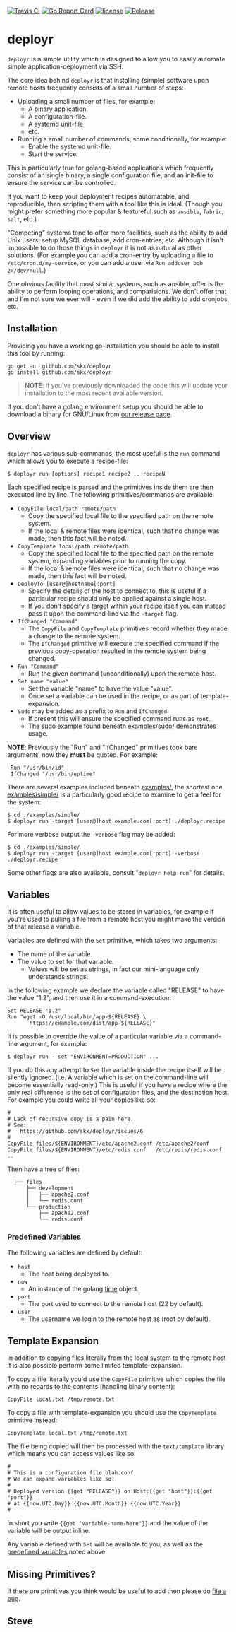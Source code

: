 [![Travis CI](https://img.shields.io/travis/skx/deployr/master.svg?style=flat-square)](https://travis-ci.org/skx/deployr)
[![Go Report Card](https://goreportcard.com/badge/github.com/skx/deployr)](https://goreportcard.com/report/github.com/skx/deployr)
[![license](https://img.shields.io/github/license/skx/deployr.svg)](https://github.com/skx/deployr/blob/master/LICENSE)
[![Release](https://img.shields.io/github/release/skx/deployr.svg)](https://github.com/skx/deployr/releases/latest)


# deployr

`deployr` is a simple utility which is designed to allow you to easily automate simple application-deployment via SSH.

The core idea behind `deployr` is that installing (simple) software upon remote hosts frequently consists of a small number of steps:

* Uploading a small number of files, for example:
  * A binary application.
  * A configuration-file.
  * A systemd unit-file
  * etc.
* Running a small number of commands, some conditionally, for example:
  * Enable the systemd unit-file.
  * Start the service.

This is particularly true for golang-based applications which frequently consist of an single binary, a single configuration file, and an init-file to ensure the service can be controlled.

If you want to keep your deployment recipes automatable, and reproducible, then scripting them with a tool like this is ideal.  (Though you might prefer something more popular & featureful such as `ansible`, `fabric`, `salt`, etc.)

"Competing" systems tend to offer more facilities, such as the ability to add Unix users, setup MySQL database, add cron-entries, etc.  Although it isn't impossible to do those things in `deployr` it is not as natural as other solutions.  (For example you can add a cron-entry by uploading a file to `/etc/cron.d/my-service`, or you can add a user via `Run adduser bob 2>/dev/null`.)

One obvious facility that most similar systems, such as ansible, offer is the ability to perform looping operations, and comparisions.  We don't offer that and I'm not sure we ever will - even if we did add the ability to add cronjobs, etc.



## Installation

Providing you have a working go-installation you should be able to install this tool by running:

    go get -u  github.com/skx/deployr
    go install github.com/skx/deployr

> **NOTE**: If you've previously downloaded the code this will update your installation to the most recent available version.

If you don't have a golang environment setup you should be able to download a binary for GNU/Linux from [our release page](https://github.com/skx/deployr/releases).



## Overview

`deployr` has various sub-commands, the most useful is the `run` command which
allows you to execute a recipe-file:

    $ deployr run [options] recipe1 recipe2 .. recipeN

Each specified recipe is parsed and the primitives inside them are then executed line by line.  The following primitives/commands are available:

* `CopyFile local/path remote/path`
  * Copy the specified local file to the specified path on the remote system.
  * If the local & remote files were identical, such that no change was made, then this fact will be noted.
* `CopyTemplate local/path remote/path`
  * Copy the specified local file to the specified path on the remote system, expanding variables prior to running the copy.
  * If the local & remote files were identical, such that no change was made, then this fact will be noted.
* `DeployTo [user@]hostname[:port]`
  * Specify the details of the host to connect to, this is useful if a particular recipe should only be applied against a single host.
  * If you don't specify a target within your recipe itself you can instead pass it upon the command-line via the `-target` flag.
* `IfChanged "Command"`
  * The `CopyFile` and `CopyTemplate` primitives record whether they made a change to the remote system.
  * The `IfChanged` primitive will execute the specified command if the previous copy-operation resulted in the remote system being changed.
* `Run "Command"`
  * Run the given command (unconditionally) upon the remote-host.
* `Set name "value"`
  * Set the variable "name" to have the value "value".
  * Once set a variable can be used in the recipe, or as part of template-expansion.
* `Sudo` may be added as a prefix to `Run` and `IfChanged`.
  * If present this will ensure the specified command runs as `root`.
  * The sudo example found beneath [examples/sudo/](examples/sudo/) demonstrates usage.

**NOTE**: Previously the "Run" and "IfChanged" primitives took bare arguments, now they __must__ be quoted.  For example:

     Run "/usr/bin/id"
     IfChanged "/usr/bin/uptime"

There are several examples included beneath [examples/](examples/), the shortest one [examples/simple/](examples/simple/) is a particularly good recipe to examine to get a feel for the system:

    $ cd ./examples/simple/
    $ deployr run -target [user@]host.example.com[:port] ./deployr.recipe

For more verbose output the `-verbose` flag may be added:

    $ cd ./examples/simple/
    $ deployr run -target [user@]host.example.com[:port] -verbose ./deployr.recipe

Some other flags are also available, consult "`deployr help run`" for details.


## Variables

It is often useful to allow values to be stored in variables, for example if you're used to pulling a file from a remote host you might make the version of that release a variable.

Variables are defined with the `Set` primitive, which takes two arguments:

* The name of the variable.
* The value to set for that variable.
  * Values will be set as strings, in fact our mini-language only understands strings.

In the following example we declare the variable called "RELEASE" to have the value "1.2", and then use it in a command-execution:

    Set RELEASE "1.2"
    Run "wget -O /usr/local/bin/app-${RELEASE} \
           https://example.com/dist/app-${RELEASE}"

It is possible to override the value of a particular variable via a command-line argument, for example:

    $ deployr run --set "ENVIRONMENT=PRODUCTION" ...

If you do this any attempt to `Set` the variable inside the recipe itself will be silently ignored.  (i.e. A variable which is set on the command-line will become essentially read-only.)   This is useful if you have a recipe where the only real difference is the set of configuration files, and the destination host.  For example you could write all your copies like so:

    #
    # Lack of recursive copy is a pain here.
    # See:
    #   https://github.com/skx/deployr/issues/6
    #
    CopyFile files/${ENVIRONMENT}/etc/apache2.conf /etc/apache2/conf
    CopyFile files/${ENVIRONMENT}/etc/redis.conf   /etc/redis/redis.conf
    ..

Then have a tree of files:

      ├── files
          ├── development
          │   ├── apache2.conf
          │   └── redis.conf
          └── production
              ├── apache2.conf
              └── redis.conf



### Predefined Variables

The following variables are defined by default:

* `host`
  * The host being deployed to.
* `now`
  * An instance of the golang [time](https://golang.org/pkg/time/) object.
* `port`
  * The port used to connect to the remote host (22 by default).
* `user`
  * The username we login to the remote host as (root by default).



## Template Expansion

In addition to copying files literally from the local system to the remote
host it is also possible perform some limited template-expansion.

To copy a file literally you'd use the `CopyFile` primitive which copies the
file with no regards to the contents (handling binary content):

    CopyFile local.txt /tmp/remote.txt

To copy a file with template-expansion you should use the `CopyTemplate` primitive instead:

    CopyTemplate local.txt /tmp/remote.txt

The file being copied will then be processed with the `text/template` library
which means you can access values like so:

    #
    # This is a configuration file blah.conf
    # We can expand variables like so:
    #
    # Deployed version {{get "RELEASE"}} on Host:{{get "host"}}:{{get "port"}}
    # at {{now.UTC.Day}} {{now.UTC.Month}} {{now.UTC.Year}}
    #

In short you write `{{get "variable-name-here"}}` and the value of the variable
will be output inline.

Any variable defined with `Set` will be available to you, as well as the
[predefined variables](#predefined-variables) noted above.



## Missing Primitives?

If there are primitives you think would be useful to add then please do
[file a bug](http://github.com/skx/deployr/issues).


Steve
--
